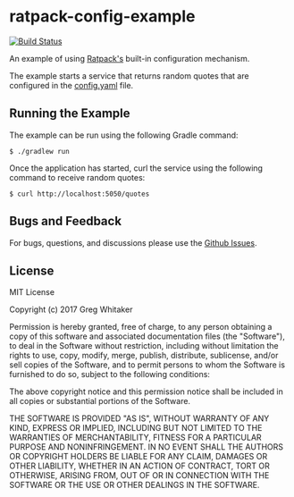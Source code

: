 # ratpack-config-example
[![Build Status](https://travis-ci.org/gregwhitaker/ratpack-config-example.svg?branch=master)](https://travis-ci.org/gregwhitaker/ratpack-config-example)

An example of using [Ratpack's](https://www.ratpack.io) built-in configuration mechanism.

The example starts a service that returns random quotes that are configured in the [config.yaml](src/ratpack/config.yaml) file.

## Running the Example
The example can be run using the following Gradle command:

    $ ./gradlew run

Once the application has started, curl the service using the following command to receive random quotes:

    $ curl http://localhost:5050/quotes

## Bugs and Feedback
For bugs, questions, and discussions please use the [Github Issues](https://github.com/gregwhitaker/ratpack-config-example/issues).

## License
MIT License

Copyright (c) 2017 Greg Whitaker

Permission is hereby granted, free of charge, to any person obtaining a copy
of this software and associated documentation files (the "Software"), to deal
in the Software without restriction, including without limitation the rights
to use, copy, modify, merge, publish, distribute, sublicense, and/or sell
copies of the Software, and to permit persons to whom the Software is
furnished to do so, subject to the following conditions:

The above copyright notice and this permission notice shall be included in all
copies or substantial portions of the Software.

THE SOFTWARE IS PROVIDED "AS IS", WITHOUT WARRANTY OF ANY KIND, EXPRESS OR
IMPLIED, INCLUDING BUT NOT LIMITED TO THE WARRANTIES OF MERCHANTABILITY,
FITNESS FOR A PARTICULAR PURPOSE AND NONINFRINGEMENT. IN NO EVENT SHALL THE
AUTHORS OR COPYRIGHT HOLDERS BE LIABLE FOR ANY CLAIM, DAMAGES OR OTHER
LIABILITY, WHETHER IN AN ACTION OF CONTRACT, TORT OR OTHERWISE, ARISING FROM,
OUT OF OR IN CONNECTION WITH THE SOFTWARE OR THE USE OR OTHER DEALINGS IN THE
SOFTWARE.
